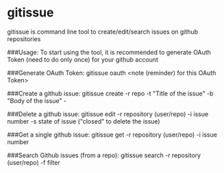 # gitissue
gitissue is command line tool to create/edit/search issues on github repositories

###Usage:
To start using the tool, it is recommended to generate OAuth Token (need to do only once) for your github account

###Generate OAuth Token:
gitissue oauth <note (reminder) for this OAuth Token>

###Create a github issue:
gitissue create
-r repo
-t "Title of the issue"
-b "Body of the issue" -

###Delete a github issue:
gitissue edit
-r repository (user/repo)
-i issue number
-s state of issue ("closed" to delete the issue)

###Get a single github issue:
gitissue get
-r repository (user/repo)
-i issue number

###Search Github issues (from a repo):
gitissue search
-r repository (user/repo)
-f filter

